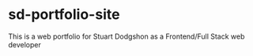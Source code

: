 # sd-portfolio-site
This is a web portfolio for Stuart Dodgshon as a Frontend/Full Stack web developer
